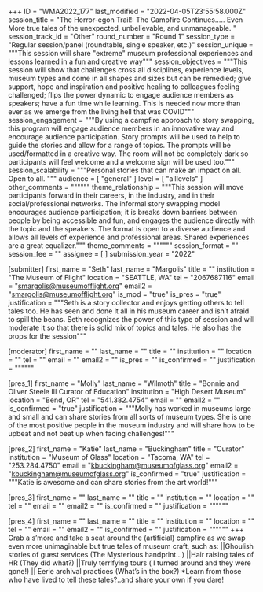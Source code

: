 +++
ID = "WMA2022_177"
last_modified = "2022-04-05T23:55:58.000Z"
session_title = "The Horror-egon Trail!: The Campfire Continues….. Even More true tales of the unexpected, unbelievable, and unmanageable. "
session_track_id = "Other"
round_number = "Round 1"
session_type = "Regular session/panel (roundtable, single speaker, etc.)"
session_unique = """This session will share "extreme" museum professional experiences and lessons learned in a fun and creative way"""
session_objectives = """This session will show that challenges cross all disciplines, experience levels, museum types and come in all shapes and sizes but can be remedied; give support, hope and inspiration and positive healing to colleagues feeling challenged; flips the power dynamic to engage audience members as speakers; have a fun time while learning. This is needed now more than ever as we emerge from the living hell that was COVID"""
session_engagement = """By using a campfire approach to story swapping, this program will engage audience members in an innovative way and encourage audience participation. Story prompts will be used to help to guide the stories and allow for a range of topics. The prompts will be used/formatted in a creative way. The room will not be completely dark so participants will feel welcome and a welcome sign will be used too."""
session_scalability = """Personal stories that can make an impact on all. Open to all.
"""
audience = [ "general" ]
level = [ "alllevels" ]
other_comments = """"""
theme_relationship = """This session will move participants forward in their careers, in the industry, and in their social/professional networks. The informal story swapping model encourages audience participation; it is breaks down barriers between people by being accessible and fun, and engages the audience directly with the topic and the speakers. The format is open to a diverse audience and allows all levels of experience and professional areas. Shared experiences are a great equalizer."""
theme_comments = """"""
session_format = ""
session_fee = ""
assignee = [  ]
submission_year = "2022"

[submitter]
first_name = "Seth"
last_name = "Margolis"
title = ""
institution = "The Museum of Flight"
location = "SEATTLE, WA"
tel = "2067687116"
email = "smargolis@museumofflight.org"
email2 = "smargolis@museumofflight.org"
is_mod = "true"
is_pres = "true"
justification = """Seth is a story collector and enjoys getting others to tell tales too. He has seen and done it all in his museum career and isn’t afraid to spill the beans. Seth recognizes the power of this type of session and will moderate it so that there is solid mix of topics and tales. He also has the props for the session"""

[moderator]
first_name = ""
last_name = ""
title = ""
institution = ""
location = ""
tel = ""
email = ""
email2 = ""
is_pres = ""
is_confirmed = ""
justification = """"""

[pres_1]
first_name = "Molly"
last_name = "Wilmoth"
title = "Bonnie and Oliver Steele III Curator of Education"
institution = "High Desert Museum"
location = "Bend, OR"
tel = "541.382.4754"
email = ""
email2 = ""
is_confirmed = "true"
justification = """Molly has worked in museums large and small and can share stories from all sorts of museum types. She is one of the most positive people in the museum industry and will share how to be upbeat and not beat up when facing challenges!"""

[pres_2]
first_name = "Katie"
last_name = "Buckingham"
title = "Curator"
institution = "Museum of Glass"
location = "Tacoma, WA"
tel = "253.284.4750"
email = "kbuckingham@museumofglass.org"
email2 = "kbuckingham@museumofglass.org"
is_confirmed = "true"
justification = """Katie is awesome and can share stories from the art world!"""

[pres_3]
first_name = ""
last_name = ""
title = ""
institution = ""
location = ""
tel = ""
email = ""
email2 = ""
is_confirmed = ""
justification = """"""

[pres_4]
first_name = ""
last_name = ""
title = ""
institution = ""
location = ""
tel = ""
email = ""
email2 = ""
is_confirmed = ""
justification = """"""
+++
  Grab a s’more and take a seat around the (artificial) campfire as we swap even more unimaginable but true tales of museum craft, such as:
||Ghoulish stories of guest services (The Mysterious handprint…)
||Hair raising tales of HR (They did what?)
||Truly terrifying tours ( I turned around and they were gone!)
|| Eerie archival practices (What’s in the box?)
\*Learn from those who have lived to tell these tales?..and share your own if you dare!
  
